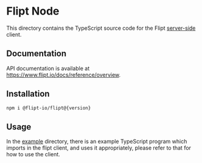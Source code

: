 # Flipt Node

This directory contains the TypeScript source code for the Flipt [server-side](https://www.flipt.io/docs/integration/server/rest) client.

## Documentation

API documentation is available at <https://www.flipt.io/docs/reference/overview>.

## Installation

```sh
npm i @flipt-io/flipt@{version}
```

## Usage

In the [example](./example) directory, there is an example TypeScript program which imports in the flipt client, and uses it appropriately, please refer to that for how to use the client.
